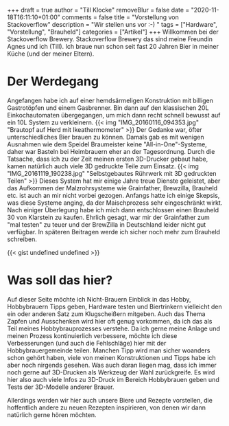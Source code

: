 +++
draft = true
author = "Till Klocke"
removeBlur = false
date = "2020-11-18T16:11:10+01:00"
comments = false
title = "Vorstellung von Stackoverflow"
description = "Wir stellen uns vor :-) "
tags = ["Hardware", "Vorstellung", "Brauheld"]
categories = ["Artikel"]
+++
Willkommen bei der Stackoverflow Brewery. Stackoverflow Brewery das sind meine Freundin Agnes und ich (Till).
Ich braue nun schon seit fast 20 Jahren Bier in meiner Küche (und der meiner Eltern). 

# Der Werdegang

Angefangen habe ich auf einer
hemdsärmeligen Konstruktion mit billigen Gastrotöpfen und einem Gasbrenner. Bin dann auf den klassischen 20L 
Einkochautomaten übergegangen, um mich dann recht schnell bewusst auf ein 10L System zu verkleinern. 
{{< img "IMG_20160116_094353.jpg" "Brautopf auf Herd mit Ikeathermometer" >}}
Der Gedanke war, öfter unterschiedliches Bier brauen zu können. Damals gab es mit wenigen Ausnahmen wie dem Speidel
Braumeister keine "All-in-One"-Systeme, daher war Basteln bei Heimbrauern eher an der Tagesordnung. Durch die Tatsache,
dass ich zu der Zeit meinen ersten 3D-Drucker gebaut habe, kamen natürlich auch viele 3D gedruckte Teile zum Einsatz.
{{< img "IMG_20161119_190238.jpg" "Selbstgebautes Rührwerk mit 3D gedruckten Teilen" >}}
Dieses System hat mir einige Jahre treue Dienste geleistet, aber das Aufkommen der Malzrohrsysteme wie Grainfather,
Brewzilla, Brauheld etc. ist auch an mir nicht vorbei gezogen.
Anfangs hatte ich einige Skepsis, was diese Systeme anging, da der Maischprozess sehr eingeschränkt wirkt. Nach einiger
Überlegung habe ich mich dann entschlossen einen Brauheld 30 von Klarstein zu kaufen. Ehrlich gesagt, war mir der
Grainfather zum "mal testen" zu teuer und der BrewZilla in Deutschland leider nicht gut verfügbar.
In späteren Beitragen werde ich sicher noch mehr zum Brauheld schreiben. 

{{< gist undefined undefined >}}

# Was soll das hier?

Auf dieser Seite möchte ich Nicht-Brauern Einblick in das Hobby, Hobbybrauern Tipps geben, Hardware
testen und Biertrinkern vielleicht den ein oder anderen Satz zum Klugscheißern mitgeben. Auch das Thema
Zapfen und Ausschenken wird hier oft genug vorkommen, da ich das als Teil meines Hobbybrauprozesses verstehe.
Da ich gerne meine Anlage und meinen Prozess kontinuierlich verbessere, möchte ich diese Verbesserungen
(und auch die Fehlschläge) hier mit der Hobbybrauergemeinde teilen. Manchen Tipp wird man sicher woanders
schon gehört haben, viele von meinen Konstruktionen und Tipps habe ich aber noch nirgends gesehen.
Was auch daran liegen mag, dass ich immer noch gerne auf 3D-Drucken als Werkzeug der Wahl zurückgreife.
Es wird hier also auch viele Infos zu 3D-Druck im Bereich Hobbybrauen geben und Tests der 3D-Modelle anderer
Brauer.

Allerdings werden wir hier auch unsere Biere und Rezepte vorstellen, die hoffentlich andere zu neuen Rezepten
inspirieren, von denen wir dann natürlich gerne hören möchten.